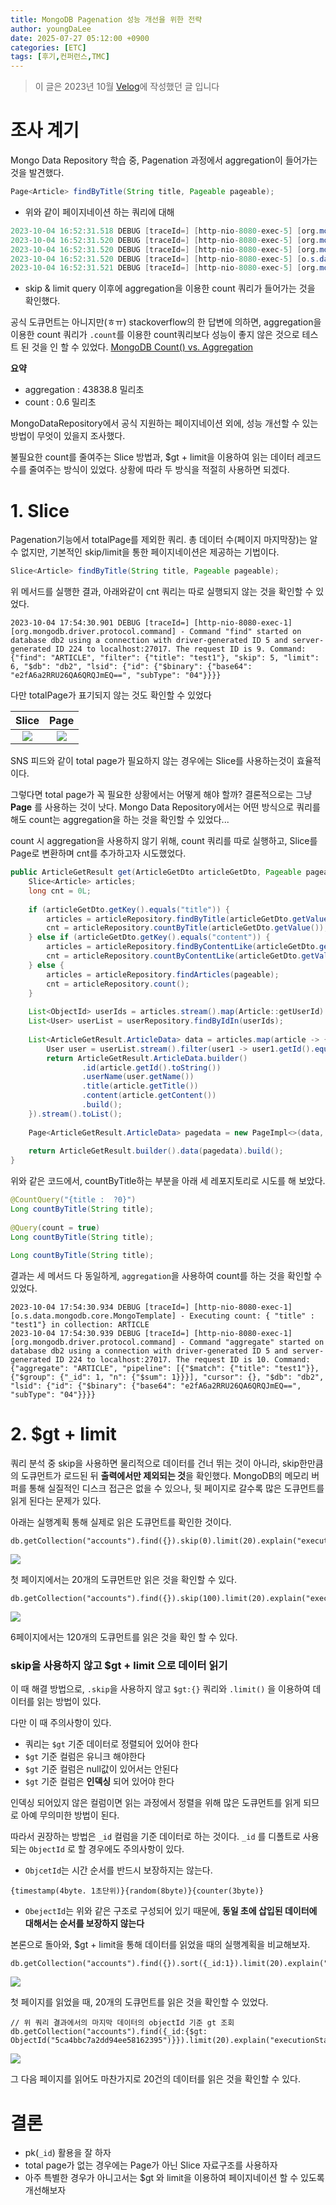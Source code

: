 ```yaml
---
title: MongoDB Pagenation 성능 개선을 위한 전략
author: youngDaLee
date: 2025-07-27 05:12:00 +0900
categories: [ETC]
tags: [후기,컨퍼런스,TMC]
---
```


> 이 글은 2023년 10월 [Velog](https://velog.io/@youngda/MongoDB-Pagenation-%EC%84%B1%EB%8A%A5-%EA%B0%9C%EC%84%A0%EC%9D%84-%EC%9C%84%ED%95%9C-%EC%A0%84%EB%9E%B5)에 작성했던 글 입니다

# 조사 계기
Mongo Data Repository 학습 중, Pagenation 과정에서 aggregation이 들어가는 것을 발견했다.

``` java
Page<Article> findByTitle(String title, Pageable pageable);
```
* 위와 같이 페이지네이션 하는 쿼리에 대해

```java
2023-10-04 16:52:31.518 DEBUG [traceId=] [http-nio-8080-exec-5] [org.mongodb.driver.protocol.command] - Command "find" started on database db2 using a connection with driver-generated ID 5 and server-generated ID 175 to localhost:27017. The request ID is 34. Command: {"find": "ARTICLE", "filter": {"title": "test1"}, "skip": 5, "limit": 5, "$db": "db2", "lsid": {"id": {"$binary": {"base64": "glOjvC1KR2KhRAZ0KBUCUQ==", "subType": "04"}}}}
2023-10-04 16:52:31.520 DEBUG [traceId=] [http-nio-8080-exec-5] [org.mongodb.driver.protocol.command] - Command "find" succeeded in 1.73 ms using a connection with driver-generated ID 5 and server-generated ID 175 to localhost:27017. The request ID is 34. Command reply: {"cursor": {"firstBatch": [{"_id": {"$oid": "651cfd23f2c1973588c10daa"}, "user_id": {"$oid": "65128e21a1bfc75f7db6a2a1"}, "title": "test1", "content": "c1"}, {"_id": {"$oid": "651cfd24f2c1973588c10dab"}, "user_id": {"$oid": "65128e21a1bfc75f7db6a2a1"}, "title": "test1", "content": "c1"}, {"_id": {"$oid": "651cfd24f2c1973588c10dac"}, "user_id": {"$oid": "65128e21a1bfc75f7db6a2a1"}, "title": "test1", "content": "c1"}, {"_id": {"$oid": "651cfd25f2c1973588c10dad"}, "user_id": {"$oid": "65128e21a1bfc75f7db6a2a1"}, "title": "test1", "content": "c1"}, {"_id": {"$oid": "651cfd26f2c1973588c10dae"}, "user_id": {"$oid": "65128e21a1bfc75f7db6a2a1"}, "title": "test1", "content": "c1"}], "id": 0, "ns": "db2.ARTICLE"}, "ok": 1.0}
2023-10-04 16:52:31.520 DEBUG [traceId=] [http-nio-8080-exec-5] [org.mongodb.driver.operation] - Received batch of 5 documents with cursorId 0 from server localhost:27017
2023-10-04 16:52:31.520 DEBUG [traceId=] [http-nio-8080-exec-5] [o.s.data.mongodb.core.MongoTemplate] - Executing count: { "title" : "test1"} in collection: ARTICLE
2023-10-04 16:52:31.521 DEBUG [traceId=] [http-nio-8080-exec-5] [org.mongodb.driver.protocol.command] - Command "aggregate" started on database db2 using a connection with driver-generated ID 5 and server-generated ID 175 to localhost:27017. The request ID is 35. Command: {"aggregate": "ARTICLE", "pipeline": [{"$match": {"title": "test1"}}, {"$group": {"_id": 1, "n": {"$sum": 1}}}], "cursor": {}, "$db": "db2", "lsid": {"id": {"$binary": {"base64": "glOjvC1KR2KhRAZ0KBUCUQ==", "subType": "04"}}}}
```
* skip & limit query 이후에 aggregation을 이용한 count 쿼리가 들어가는 것을 확인했다.


공식 도큐먼트는 아니지만(ㅎㅠ) stackoverflow의 한 답변에 의하면, aggregation을 이용한 count 쿼리가 `.count`를 이용한 count쿼리보다 성능이 좋지 않은 것으로 테스트 된 것을 인 할 수 있었다.
[MongoDB Count() vs. Aggregation](https://stackoverflow.com/questions/33181878/mongodb-count-vs-aggregation)

**요약**
* aggregation : 43838.8 밀리초
* count : 0.6 밀리초

MongoDataRepository에서 공식 지원하는 페이지네이션 외에, 성능 개선할 수 있는 방법이 무엇이 있을지 조사했다.

불필요한 count를 줄여주는 Slice 방법과, $gt + limit을 이용하여 읽는 데이터 레코드 수를 줄여주는 방식이 있었다.
상황에 따라 두 방식을 적절히 사용하면 되겠다.


# 1. Slice
Pagenation기능에서 totalPage를 제외한 쿼리.
총 데이터 수(페이지 마지막장)는 알 수 없지만, 기본적인 skip/limit을 통한 페이지네이션은 제공하는 기법이다.
```java
Slice<Article> findByTitle(String title, Pageable pageable);
```
위 메서드를 실행한 결과, 아래와같이 cnt 쿼리는 따로 실행되지 않는 것을 확인할 수 있었다.
```
2023-10-04 17:54:30.901 DEBUG [traceId=] [http-nio-8080-exec-1] [org.mongodb.driver.protocol.command] - Command "find" started on database db2 using a connection with driver-generated ID 5 and server-generated ID 224 to localhost:27017. The request ID is 9. Command: {"find": "ARTICLE", "filter": {"title": "test1"}, "skip": 5, "limit": 6, "$db": "db2", "lsid": {"id": {"$binary": {"base64": "e2fA6a2RRU26QA6QRQJmEQ==", "subType": "04"}}}}
```

 다만 totalPage가 표기되지 않는 것도 확인할 수 있었다
 
 |Slice|Page|
 |:--:|:--:|
 |![](https://velog.velcdn.com/images/youngda/post/6a3dc29c-ea7a-43bd-9937-c1add65db49d/image.png)|![](https://velog.velcdn.com/images/youngda/post/5c80aff6-f807-4fa0-add2-ea6106eca505/image.png)|
 
 
SNS 피드와 같이 total page가 필요하지 않는 경우에는 Slice를 사용하는것이 효율적이다.

그렇다면 total page가 꼭 필요한 상황에서는 어떻게 해야 할까?
결론적으로는 그냥 **Page** 를 사용하는 것이 낫다.
Mongo Data Repository에서는 어떤 방식으로 쿼리를 해도 count는 aggregation을 하는 것을 확인할 수 있었다...

count 시 aggregation을 사용하지 않기 위해, count 쿼리를 따로 실행하고, Slice를 Page로 변환하며 cnt를 추가하고자 시도했었다.
```java
public ArticleGetResult get(ArticleGetDto articleGetDto, Pageable pageable) {
    Slice<Article> articles;
    long cnt = 0L;
 
    if (articleGetDto.getKey().equals("title")) {
        articles = articleRepository.findByTitle(articleGetDto.getValue(), pageable);
        cnt = articleRepository.countByTitle(articleGetDto.getValue());
    } else if (articleGetDto.getKey().equals("content")) {
        articles = articleRepository.findByContentLike(articleGetDto.getValue(), pageable);
        cnt = articleRepository.countByContentLike(articleGetDto.getValue());
    } else {
        articles = articleRepository.findArticles(pageable);
        cnt = articleRepository.count();
    }
 
    List<ObjectId> userIds = articles.stream().map(Article::getUserId).collect(Collectors.toList());
    List<User> userList = userRepository.findByIdIn(userIds);
 
    List<ArticleGetResult.ArticleData> data = articles.map(article -> {
        User user = userList.stream().filter(user1 -> user1.getId().equals(article.getUserId())).findFirst().orElseThrow();
        return ArticleGetResult.ArticleData.builder()
                .id(article.getId().toString())
                .userName(user.getName())
                .title(article.getTitle())
                .content(article.getContent())
                .build();
    }).stream().toList();
 
    Page<ArticleGetResult.ArticleData> pagedata = new PageImpl<>(data, pageable, cnt);
 
    return ArticleGetResult.builder().data(pagedata).build();
}
```
위와 같은 코드에서, countByTitle하는 부분을 아래 세 레포지토리로 시도를 해 보았다.

``` java
@CountQuery("{title :  ?0}")
Long countByTitle(String title);
 
@Query(count = true)
Long countByTitle(String title);
 
Long countByTitle(String title);
```

결과는 세 메서드 다 동일하게, `aggregation`을 사용하여 count를 하는 것을 확인할 수 있었다.
```
2023-10-04 17:54:30.934 DEBUG [traceId=] [http-nio-8080-exec-1] [o.s.data.mongodb.core.MongoTemplate] - Executing count: { "title" : "test1"} in collection: ARTICLE
2023-10-04 17:54:30.939 DEBUG [traceId=] [http-nio-8080-exec-1] [org.mongodb.driver.protocol.command] - Command "aggregate" started on database db2 using a connection with driver-generated ID 5 and server-generated ID 224 to localhost:27017. The request ID is 10. Command: {"aggregate": "ARTICLE", "pipeline": [{"$match": {"title": "test1"}}, {"$group": {"_id": 1, "n": {"$sum": 1}}}], "cursor": {}, "$db": "db2", "lsid": {"id": {"$binary": {"base64": "e2fA6a2RRU26QA6QRQJmEQ==", "subType": "04"}}}}
```



# 2. $gt + limit
쿼리 분석 중 skip을 사용하면 물리적으로 데이터를 건너 뛰는 것이 아니라, skip한만큼의 도큐먼트가 로드된 뒤 **출력에서만 제외되는 것**을 확인했다.
MongoDB의 메모리 버퍼를 통해 실질적인 디스크 접근은 없을 수 있으나, 뒷 페이지로 갈수록 많은 도큐먼트를 읽게 된다는 문제가 있다.

아래는 실행계획 통해 실제로 읽은 도큐먼트를 확인한 것이다.

```
db.getCollection("accounts").find({}).skip(0).limit(20).explain("executionStats")
```
![](https://velog.velcdn.com/images/youngda/post/c1f5cd1f-7f42-48cb-b529-29588e5824b1/image.png)

첫 페이지에서는 20개의 도큐먼트만 읽은 것을 확인할 수 있다.

```
db.getCollection("accounts").find({}).skip(100).limit(20).explain("executionStats")
```
![](https://velog.velcdn.com/images/youngda/post/de65d418-1e6a-4b2e-920e-06a95d35af09/image.png)

6페이지에서는 120개의 도큐먼트를 읽은 것을 확인 할 수 있다.

### skip을 사용하지 않고 $gt + limit 으로 데이터 읽기
이 때 해결 방법으로, `.skip`을 사용하지 않고 `$gt:{}` 쿼리와 `.limit()` 을 이용하여 데이터를 읽는 방법이 있다.

다만 이 때 주의사항이 있다.
* 쿼리는 `$gt` 기준 데이터로 정렬되어 있어야 한다
* `$gt` 기준 컬럼은 유니크 해야한다
* `$gt` 기준 컬럼은 null값이 있어서는 안된다
* `$gt` 기준 컬럼은 **인덱싱** 되어 있어야 한다

인덱싱 되어있지 않은 컬럼이면 읽는 과정에서 정렬을 위해 많은 도큐먼트를 읽게 되므로 아예 무의미한 방법이 된다.

따라서 권장하는 방법은 `_id` 컬럼을 기준 데이터로 하는 것이다.
`_id` 를 디폴트로 사용되는 `ObjectId` 로 할 경우에도 주의사항이 있다.
* `ObjcetId`는 시간 순서를 반드시 보장하지는 않는다.
```
{timestamp(4byte. 1초단위)}{random(8byte)}{counter(3byte)}
```
* `ObejectId`는 위와 같은 구조로 구성되어 있기 때문에, **동일 초에 삽입된 데이터에 대해서는 순서를 보장하지 않는다**


본론으로 돌아와, $gt + limit을 통해 데이터를 읽었을 때의 실행계획을 비교해보자.

```
db.getCollection("accounts").find({}).sort({_id:1}).limit(20).explain("executionStats")
```
![](https://velog.velcdn.com/images/youngda/post/d192df0d-bd07-41f4-81f5-b2b0dabfc13a/image.png)

첫 페이지를 읽었을 때, 20개의 도큐먼트를 읽은 것을 확인할 수 있었다.

```
// 위 쿼리 결과에서의 마지막 데이터의 objectId 기준 gt 조회
db.getCollection("accounts").find({_id:{$gt: ObjectId("5ca4bbc7a2dd94ee58162395")}}).limit(20).explain("executionStats")
```
![](https://velog.velcdn.com/images/youngda/post/2ca4f653-f275-496c-a548-dddfc92b77e8/image.png)

그 다음 페이지를 읽어도 마찬가지로 20건의 데이터를 읽은 것을 확인할 수 있다.

# 결론
* pk(`_id`) 활용을 잘 하자
* total page가 없는 경우에는 Page가 아닌 Slice 자료구조를 사용하자
* 아주 특별한 경우가 아니고서는 $gt 와 limit을 이용하여 페이지네이션 할 수 있도록 개선해보자
